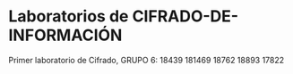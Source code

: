 # Laboratorios de CIFRADO-DE-INFORMACIÓN
Primer laboratorio de Cifrado, GRUPO 6: 18439 181469 18762 18893 17822
